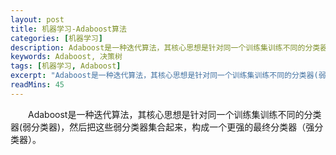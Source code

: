 ```yaml
---
layout: post
title: 机器学习-Adaboost算法
categories: [机器学习]
description: Adaboost是一种迭代算法，其核心思想是针对同一个训练集训练不同的分类器(弱分类器)，然后把这些弱分类器集合起来，构成一个更强的最终分类器（强分类器）。
keywords: Adaboost, 决策树
tags: [机器学习, Adaboost]
excerpt: "Adaboost是一种迭代算法，其核心思想是针对同一个训练集训练不同的分类器(弱分类器)，然后把这些弱分类器集合起来，构成一个更强的最终分类器（强分类器）。"
readMins: 45
---
```


　　Adaboost是一种迭代算法，其核心思想是针对同一个训练集训练不同的分类器(弱分类器)，然后把这些弱分类器集合起来，构成一个更强的最终分类器（强分类器）。